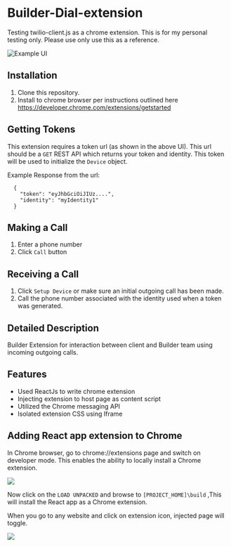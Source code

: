 # Builder-Dial-extension

Testing twilio-client.js as a chrome extension. This is for my personal testing only. Please use only use this as a reference.

![Example UI](UI.png)

## Installation
1. Clone this repository.
2. Install to chrome browser per instructions outlined here https://developer.chrome.com/extensions/getstarted

## Getting Tokens
This extension requires a token url (as shown in the above UI). This url should be a `GET` REST API which returns your token and identity. This token will be used to initialize the `Device` object.

Example Response from the url:
```
  {
    "token": "eyJhbGciOiJIUz....",
    "identity": "myIdentity1"
  }
```

## Making a Call
1. Enter a phone number
2. Click `Call` button

## Receiving a Call
1. Click `Setup Device` or make sure an initial outgoing call has been made.
2. Call the phone number associated with the identity used when a token was generated.


## Detailed Description
Builder Extension for interaction between client and Builder team using incoming outgoing calls.



## Features

- Used ReactJs to write chrome extension
- Injecting extension to host page as content script
- Utilized the Chrome messaging API
- Isolated extension CSS using Iframe

## Adding React app extension to Chrome

In Chrome browser, go to chrome://extensions page and switch on developer mode. This enables the ability to locally install a Chrome extension.

<img src="https://cdn-images-1.medium.com/max/1600/1*OaygCwLSwLakyTqCADbmDw.png" />

Now click on the `LOAD UNPACKED` and browse to `[PROJECT_HOME]\build` ,This will install the React app as a Chrome extension.

When you go to any website and click on extension icon, injected page will toggle.

<img src="https://cdn-images-1.medium.com/max/1600/1*bXJYfvrcHDWKwUZCrPI-8w.png" />


